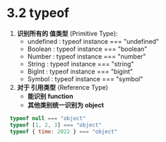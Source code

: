 # 3.2 typeof

1. **识别所有的 值类型** \(Primitive Type\):
   * undefined : typeof instance === "undefined"
   * Boolean : typeof instance === "boolean"
   * Number : typeof instance === "number"
   * String : typeof instance === "string"
   * BigInt : typeof instance === "bigint"
   * Symbol : typeof instance === "symbol"
2. **对于 引用类型** \(Reference Type\)
   * **能识别 function**
   * **其他类别统一识别为 object**

```javascript
 typeof null === "object"
 typeof [1, 2, 3] === "object"
 typeof { time: 2022 } === "object"
```



